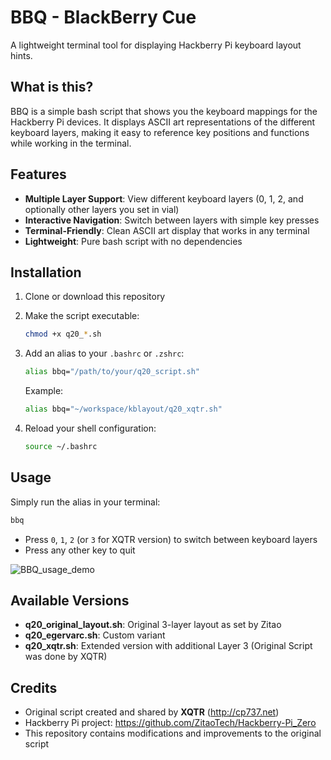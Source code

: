 # BBQ - BlackBerry Cue

A lightweight terminal tool for displaying Hackberry Pi keyboard layout hints.

## What is this?

BBQ is a simple bash script that shows you the keyboard mappings for the Hackberry Pi devices. It displays ASCII art representations of the different keyboard layers, making it easy to reference key positions and functions while working in the terminal.

## Features

- **Multiple Layer Support**: View different keyboard layers (0, 1, 2, and optionally other layers you set in vial)
- **Interactive Navigation**: Switch between layers with simple key presses
- **Terminal-Friendly**: Clean ASCII art display that works in any terminal
- **Lightweight**: Pure bash script with no dependencies

## Installation

1. Clone or download this repository
2. Make the script executable:
   ```bash
   chmod +x q20_*.sh
   ```
3. Add an alias to your `.bashrc` or `.zshrc`:
   ```bash
   alias bbq="/path/to/your/q20_script.sh"
   ```
   
   Example:
   ```bash
   alias bbq="~/workspace/kblayout/q20_xqtr.sh"
   ```
4. Reload your shell configuration:
   ```bash
   source ~/.bashrc
   ```

## Usage

Simply run the alias in your terminal:
```bash
bbq
```

- Press `0`, `1`, `2` (or `3` for XQTR version) to switch between keyboard layers
- Press any other key to quit

![BBQ_usage_demo](bbq_demo.gif)

## Available Versions

- **q20_original_layout.sh**: Original 3-layer layout as set by Zitao
- **q20_egervarc.sh**: Custom variant 
- **q20_xqtr.sh**: Extended version with additional Layer 3 (Original Script was done by XQTR)

## Credits

- Original script created and shared by **XQTR** (http://cp737.net)
- Hackberry Pi project: https://github.com/ZitaoTech/Hackberry-Pi_Zero
- This repository contains modifications and improvements to the original script